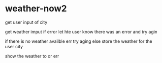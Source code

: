 # weather-now2

get user input of city

get weather                 imput
   if error let hte user know there was an error and try agin

   if there is no weather availble err try aging
   else store the weather for the user city 


show the weather to or err

